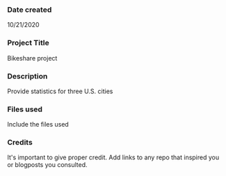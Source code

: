 ### Date created
10/21/2020

### Project Title
Bikeshare project

### Description
Provide statistics for three U.S. cities

### Files used
Include the files used

### Credits
It's important to give proper credit. Add links to any repo that inspired you or blogposts you consulted.
